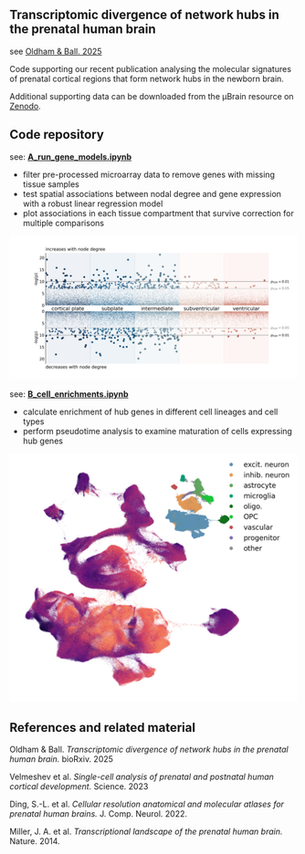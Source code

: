 ## Transcriptomic divergence of network hubs in the prenatal human brain

see [Oldham & Ball. 2025](https://www.biorxiv.org/content/10.1101/2025.05.26.656237v1)

Code supporting our recent publication analysing the molecular signatures of prenatal cortical regions that form network hubs in the newborn brain. 

Additional supporting data can be downloaded from the &mu;Brain resource on [Zenodo](https://zenodo.org/records/10622337).

## Code repository
see: [**A_run_gene_models.ipynb**](A_run_gene_models.ipynb)  

- filter pre-processed microarray data to remove genes with missing tissue samples
- test spatial associations between nodal degree and gene expression with a robust linear regression model
- plot associations in each tissue compartment that survive correction for multiple comparisons
<img src="OUTPUTS/gene-associations-mean_degree_subdiv90.png" width="700">

see: [**B_cell_enrichments.ipynb**](B_cell_enrichments.ipynb)  

- calculate enrichment of hub genes in different cell lineages and cell types
- perform pseudotime analysis to examine maturation of cells expressing hub genes
<img src="OUTPUTS/velmeshev-all-cells-increasing-fdr05-mean_degree_subdiv90.png" width="600">

## References and related material
Oldham & Ball. *Transcriptomic divergence of network hubs in the prenatal human brain.* bioRxiv. 2025

Velmeshev et al. *Single-cell analysis of prenatal and postnatal human cortical development.* Science. 2023

Ding, S.-L. et al. *Cellular resolution anatomical and molecular atlases for prenatal human brains.* J. Comp. Neurol. 2022.  

Miller, J. A. et al. *Transcriptional landscape of the prenatal human brain.* Nature. 2014.  



